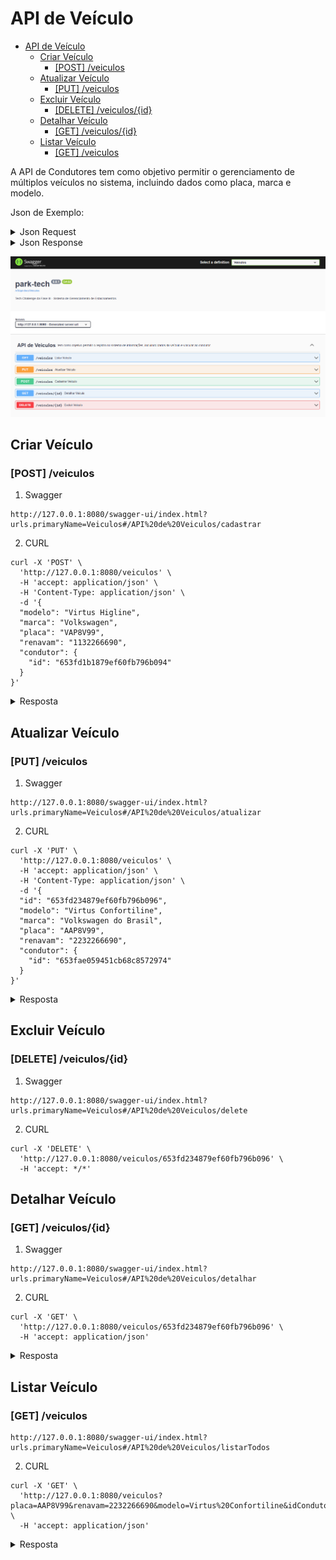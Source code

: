 # API de Veículo

- [API de Veículo](#api-de-veículo)
    - [Criar Veículo](#criar-veículo)
        - [\[POST\] /veiculos](#post-veiculos)
    - [Atualizar Veículo](#atualizar-veículo)
        - [\[PUT\] /veiculos](#put-veiculos)
    - [Excluir Veículo](#excluir-veículo)
        - [\[DELETE\] /veiculos/{id}](#delete-veiculosid)
    - [Detalhar Veículo](#detalhar-veículo)
        - [\[GET\] /veiculos/{id}](#get-veiculosid)
    - [Listar Veículo](#listar-veículo)
        - [\[GET\] /veiculos](#get-veiculos)

A API de Condutores tem como objetivo permitir o gerenciamento de múltiplos veículos no sistema, incluindo dados como
placa, marca e modelo.

Json de Exemplo:

<details>

<summary>Json Request </summary>

```json
{
  "modelo": "Virtus Higline",
  "marca": "Volkswagen",
  "placa": "VAP8V99",
  "renavam": "1132266690",
  "condutor": {
    "id": "653fd1b1879ef60fb796b094"
  }
}
```

</details>

<details>

<summary>Json Response </summary>

```json
{
  "id": "653fd234879ef60fb796b096",
  "modelo": "Virtus Higline",
  "marca": "Volkswagen",
  "placa": "VAP8V99",
  "renavam": "1132266690",
  "condutor": {
    "id": "653fd1b1879ef60fb796b094"
  }
}
```

</details>

![](/doc/img/api-veiculos-swagger.PNG)

## Criar Veículo

### [POST] /veiculos

1. Swagger

```shell
http://127.0.0.1:8080/swagger-ui/index.html?urls.primaryName=Veiculos#/API%20de%20Veiculos/cadastrar
```

2. CURL

```shell
curl -X 'POST' \
  'http://127.0.0.1:8080/veiculos' \
  -H 'accept: application/json' \
  -H 'Content-Type: application/json' \
  -d '{
  "modelo": "Virtus Higline",
  "marca": "Volkswagen",
  "placa": "VAP8V99",
  "renavam": "1132266690",
  "condutor": {
    "id": "653fd1b1879ef60fb796b094"
  }
}'
```

<details>

<summary>Resposta</summary>

```json
{
  "id": "653fd234879ef60fb796b096",
  "modelo": "Virtus Higline",
  "marca": "Volkswagen",
  "placa": "VAP8V99",
  "renavam": "1132266690",
  "condutor": {
    "id": "653fd1b1879ef60fb796b094"
  }
}
```

</details>

## Atualizar Veículo

### [PUT] /veiculos

1. Swagger

```shell
http://127.0.0.1:8080/swagger-ui/index.html?urls.primaryName=Veiculos#/API%20de%20Veiculos/atualizar
```

2. CURL

```shell
curl -X 'PUT' \
  'http://127.0.0.1:8080/veiculos' \
  -H 'accept: application/json' \
  -H 'Content-Type: application/json' \
  -d '{
  "id": "653fd234879ef60fb796b096",
  "modelo": "Virtus Confortiline",
  "marca": "Volkswagen do Brasil",
  "placa": "AAP8V99",
  "renavam": "2232266690",
  "condutor": {
    "id": "653fae059451cb68c8572974"
  }
}'
```

<details>

<summary>Resposta</summary>

```json
{
  "id": "653fd234879ef60fb796b096",
  "modelo": "Virtus Confortiline",
  "marca": "Volkswagen do Brasil",
  "placa": "AAP8V99",
  "renavam": "2232266690",
  "condutor": {
    "id": "653fae059451cb68c8572974"
  }
}
```

</details>

## Excluir Veículo

### [DELETE] /veiculos/{id}

1. Swagger

```shell
http://127.0.0.1:8080/swagger-ui/index.html?urls.primaryName=Veiculos#/API%20de%20Veiculos/delete
```

2. CURL

```shell
curl -X 'DELETE' \
  'http://127.0.0.1:8080/veiculos/653fd234879ef60fb796b096' \
  -H 'accept: */*'
```

## Detalhar Veículo

### [GET] /veiculos/{id}

1. Swagger

```shell
http://127.0.0.1:8080/swagger-ui/index.html?urls.primaryName=Veiculos#/API%20de%20Veiculos/detalhar
```

2. CURL

```shell
curl -X 'GET' \
  'http://127.0.0.1:8080/veiculos/653fd234879ef60fb796b096' \
  -H 'accept: application/json'
```

<details>
    <summary>Resposta</summary>

  ```json
{
  "id": "653fd234879ef60fb796b096",
  "modelo": "Virtus Confortiline",
  "marca": "Volkswagen do Brasil",
  "placa": "AAP8V99",
  "renavam": "2232266690",
  "condutor": null
}
  ```

</details>

## Listar Veículo

### [GET] /veiculos

```shell
http://127.0.0.1:8080/swagger-ui/index.html?urls.primaryName=Veiculos#/API%20de%20Veiculos/listarTodos
```

2. CURL

```shell
curl -X 'GET' \
  'http://127.0.0.1:8080/veiculos?placa=AAP8V99&renavam=2232266690&modelo=Virtus%20Confortiline&idCondutor=653fae059451cb68c8572974&page=0&size=20&sort=string' \
  -H 'accept: application/json'
 ```

 <details>
    <summary>Resposta</summary>

  ```json
{
  "content": [
    {
      "id": "653fd234879ef60fb796b096",
      "modelo": "Virtus Confortiline",
      "marca": "Volkswagen do Brasil",
      "placa": "AAP8V99",
      "renavam": "2232266690",
      "condutor": {
        "id": "653fd1b1879ef60fb796b094",
        "nome": "Marcos Andre",
        "cpf": "50297831054"
      }
    }
  ],
  "pageable": {
    "pageNumber": 0,
    "pageSize": 20,
    "sort": [],
    "offset": 0,
    "paged": true,
    "unpaged": false
  },
  "last": true,
  "totalPages": 1,
  "totalElements": 1,
  "size": 20,
  "number": 0,
  "sort": [],
  "first": true,
  "numberOfElements": 1,
  "empty": false
}
  ```

</details>
